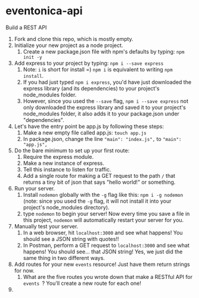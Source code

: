 # eventonica-api
Build a REST API

1. Fork and clone this repo, which is mostly empty.
2. Initialize your new project as a node project.
   1. Create a new package.json file with npm's defaults by typing: `npm init -y`
3. Add express to your project by typing: `npm i --save express`
   1. Note: `i` is short for install =) `npm i` is equivalent to writing `npm install`.
   2. If you had just typed `npm i express`, you'd have just downloaded the express library (and its dependencies) to your project's node_modules folder.
   3. However, since you used the `--save` flag, `npm i --save express` not only downloaded the express library and saved it to your project's node_modules folder, it also adds it to your package.json under "dependencies".
4. Let's have the entry point be app.js by following these steps:
   1. Make a new empty file called app.js: `touch app.js`
   2. In package.json, change the line `"main": "index.js",` to `"main": "app.js",`
5. Do the bare minimum to set up your first route:
   1. Require the express module.
   2. Make a new instance of express.
   3. Tell this instance to listen for traffic.
   4. Add a single route for making a GET request to the path `/` that returns a tiny bit of json that says "hello world!" or something.
6. Run your server.
   1. Install `nodemon` globally with the `-g` flag like this: `npm i -g nodemon` (note: since you used the `-g` flag, it will not install it into your project's node_modules directory).
   2. type `nodemon` to begin your server! Now every time you save a file in this project, `nodemon` will automatically restart your server for you.
7. Manually test your server.
   1. In a web browser, hit `localhost:3000` and see what happens! You should see a JSON string with quotes!!
   2. In Postman, perform a GET request to `localhost:3000` and see what happens! You should see... that JSON string! Yes, we just did the same thing in two different ways.
8. Add routes for your new `events` resource! Just have them return strings for now.
   1. What are the five routes you wrote down that make a RESTful API for `events `? You'll create a new route for each one!
9. 